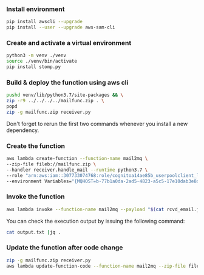 ### Install environment 

```bash
pip install awscli --upgrade
pip install --user --upgrade aws-sam-cli
```

### Create and activate a virtual environment

```bash
python3 -m venv ./venv
source ./venv/bin/activate
pip install stomp.py
```
### Build & deploy the function using aws cli

```bash
pushd venv/lib/python3.7/site-packages && \
zip -r9 ../../../../mailfunc.zip . \
popd
zip -g mailfunc.zip receiver.py
```
Don't forget to rerun the first two commands whenever you install
a new dependency.

### Create the function

```bash
aws lambda create-function --function-name mail2mq \
--zip-file fileb://mailfunc.zip \
--handler receiver.handle_mail --runtime python3.7 \
--role "arn:aws:iam::307733074768:role/cognitoa14ae85b_userpoolclient_lambda_role" \
--environment Variables="{MQHOST=b-77b1a0da-2ad5-4823-a5c5-17e10dab3e8d-1.mq.eu-west-1.amazonaws.com,MQPORT=61614}"
```

### Invoke the function
```bash
aws lambda invoke --function-name mail2mq --payload "$(cat rcvd_email.json)" output.txt
```
You can check the execution output by issuing the following command:
```bash
cat output.txt |jq .
```

### Update the function after code change

```bash
zip -g mailfunc.zip receiver.py
aws lambda update-function-code --function-name mail2mq --zip-file fileb://mailfunc.zip
```